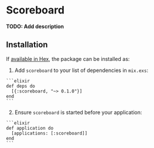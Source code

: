 # Scoreboard

**TODO: Add description**

## Installation

If [available in Hex](https://hex.pm/docs/publish), the package can be installed as:

  1. Add `scoreboard` to your list of dependencies in `mix.exs`:

    ```elixir
    def deps do
      [{:scoreboard, "~> 0.1.0"}]
    end
    ```

  2. Ensure `scoreboard` is started before your application:

    ```elixir
    def application do
      [applications: [:scoreboard]]
    end
    ```

